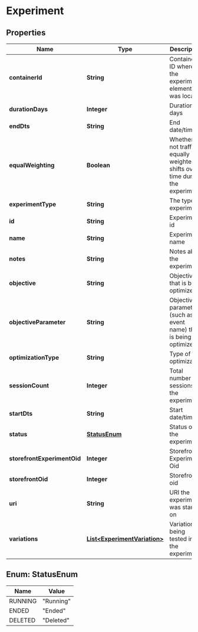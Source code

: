 
# Experiment

## Properties
Name | Type | Description | Notes
------------ | ------------- | ------------- | -------------
**containerId** | **String** | Contained ID where the experiment element was located |  [optional]
**durationDays** | **Integer** | Duration in days |  [optional]
**endDts** | **String** | End date/time |  [optional]
**equalWeighting** | **Boolean** | Whether or not traffic is equally weighted or shifts over time during the experiment |  [optional]
**experimentType** | **String** | The type of experiment |  [optional]
**id** | **String** | Experiment id |  [optional]
**name** | **String** | Experiment name |  [optional]
**notes** | **String** | Notes about the experiment |  [optional]
**objective** | **String** | Objective that is being optimized |  [optional]
**objectiveParameter** | **String** | Objective parameter (such as event name) that is being optimized |  [optional]
**optimizationType** | **String** | Type of optimization |  [optional]
**sessionCount** | **Integer** | Total number of sessions in the experiment |  [optional]
**startDts** | **String** | Start date/time |  [optional]
**status** | [**StatusEnum**](#StatusEnum) | Status of the experiment |  [optional]
**storefrontExperimentOid** | **Integer** | Storefront Experiment Oid |  [optional]
**storefrontOid** | **Integer** | Storefront oid |  [optional]
**uri** | **String** | URI the experiment was started on |  [optional]
**variations** | [**List&lt;ExperimentVariation&gt;**](ExperimentVariation.md) | Variations being tested in the experiment |  [optional]


<a name="StatusEnum"></a>
## Enum: StatusEnum
Name | Value
---- | -----
RUNNING | &quot;Running&quot;
ENDED | &quot;Ended&quot;
DELETED | &quot;Deleted&quot;



